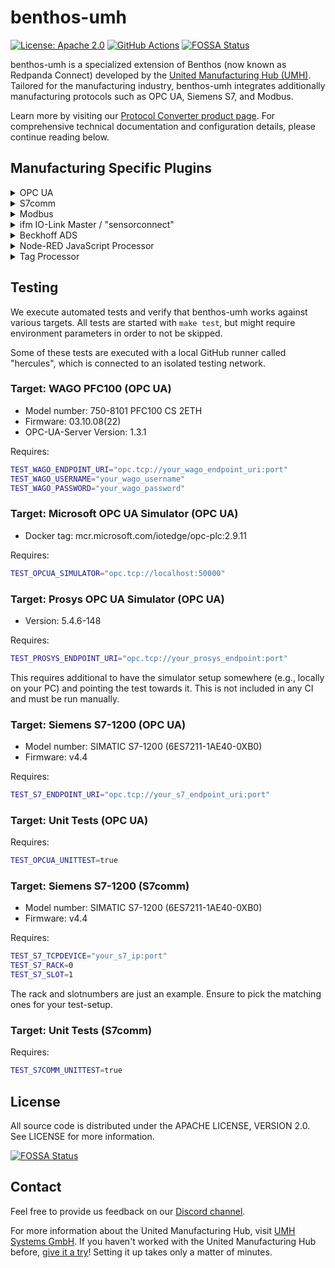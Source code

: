 # benthos-umh

[![License: Apache 2.0](https://img.shields.io/badge/License-Apache2.0-blue.svg)](https://www.apache.org/licenses/LICENSE-2.0)
[![GitHub Actions](https://github.com/united-manufacturing-hub/benthos-umh/workflows/main/badge.svg)](https://github.com/united-manufacturing-hub/benthos-umh/actions)
[![FOSSA Status](https://app.fossa.com/api/projects/git%2Bgithub.com%2Funited-manufacturing-hub%2Fbenthos-umh.svg?type=shield)](https://app.fossa.com/projects/git%2Bgithub.com%2Funited-manufacturing-hub%2Fbenthos-umh?ref=badge_shield)

benthos-umh is a specialized extension of Benthos (now known as Redpanda Connect) developed by the [United Manufacturing Hub (UMH)](https://www.umh.app). Tailored for the manufacturing industry, benthos-umh integrates additionally manufacturing protocols such as OPC UA, Siemens S7, and Modbus.

Learn more by visiting our [Protocol Converter product page](https://www.umh.app/product/protocol-converter). For comprehensive technical documentation and configuration details, please continue reading below.

## Manufacturing Specific Plugins
<details>
<summary>
OPC UA
</summary>

### OPC UA

The plugin is designed to browse and subscribe to all child nodes within a folder for each configured NodeID, provided that the NodeID represents a folder. It features a recursion depth of up to 10 levels, enabling thorough exploration of nested folder structures. The browsing specifically targets nodes organized under the OPC UA 'Organizes' relationship type, intentionally excluding nodes under 'HasProperty' and 'HasComponent' relationships. Additionally, the plugin does not browse Objects represented by red, blue, or green cube icons in UAExpert.

Subscriptions are selectively managed, with tags having a DataType of null being excluded from subscription. Also, by default, the plugin does not subscribe to the properties of a tag, such as minimum and maximum values.

#### Datatypes
The plugin has been rigorously tested with an array of datatypes, both as single values and as arrays. The following datatypes have been verified for compatibility:

- `Boolean`
- `Byte`
- `DateTime`
- `Double`
- `Enumeration`
- `ExpandedNodeId`
- `Float`
- `Guid`
- `Int16`
- `Int32`
- `Int64`
- `Integer`
- `LocalizedText`
- `NodeId`
- `Number`
- `QualifiedName`
- `SByte`
- `StatusCode`
- `String`
- `UInt16`
- `UInt32`
- `UInt64`
- `UInteger`
- `ByteArray`
- `ByteString`
- `Duration`
- `LocaleId`
- `UtcTime`
- `Variant`
- `XmlElement`

There are specific datatypes which are currently not supported by the plugin and attempting to use them will result in errors. These include:

- Two-dimensional arrays
- UA Extension Objects
- Variant arrays (Arrays with multiple different datatypes)


#### Authentication and Security

In benthos-umh, we design security and authentication to be as robust as possible while maintaining flexibility. The software automates the process of selecting the highest level of security offered by an OPC-UA server for the selected Authentication Method, but the user can specify their own Security Policy / Security Mode if they want (see below at Configuration options)

##### Supported Authentication Methods

- **Anonymous**: No extra information is needed. The connection uses the highest security level available for anonymous connections.
- **Username and Password**: Specify the username and password in the configuration. The client opts for the highest security level that supports these credentials.
- **Certificate (Future Release)**: Certificate-based authentication is planned for future releases.

#### Metadata outputs

The plugin provides metadata for each message, that can be used to create a topic for the output, as shown in the example above. The metadata can also be used to create a unique identifier for each message, which is useful for deduplication.

| Metadata                 | Description                                                                                                                                          |
|--------------------------|------------------------------------------------------------------------------------------------------------------------------------------------------|
| `opcua_tag_name`         | The sanitized ID of the Node that sent the message. This is always unique between nodes                                                              |
| `opcua_tag_path`        | A dot-separated path to the tag, created by joining the BrowseNames.                                                                                 |
| `opcua_tag_group`        | Other name for `opcua_tag_path`                                                                                  |
| `opcua_tag_type`         | The data type of the node optimized for benthos, which can be either a number, string or bool. For the original one, check out `opcua_attr_datatype` |
| `opcua_source_timestamp` | The SourceTimestamp of the OPC UA node                                                                                                               |
| `opcua_server_timestamp` | The ServerTimestamp of the OPC UA node                                                                                                               |
| `opcua_attr_nodeid`      | The NodeID attribute of the Node as a string                                                                                                         |
| `opcua_attr_nodeclass`   | The NodeClass attribute of the Node as a string                                                                                                      |
| `opcua_attr_browsename`  | The BrowseName attribute of the Node as a string                                                                                                     |
| `opcua_attr_description` | The Description attribute of the Node as a string                                                                                                    |
| `opcua_attr_accesslevel` | The AccessLevel attribute of the Node as a string                                                                                                    |
| `opcua_attr_datatype`    | The DataType attribute of the Node as a string                                                                                                       |

Taking as example the following OPC-UA structure:

```text
Root
└── ns=2;s=FolderNode
    ├── ns=2;s=Tag1
    ├── ns=2;s=Tag2
    └── ns=2;s=SubFolder
        ├── ns=2;s=Tag3
        └── ns=2;s=Tag4
```

Subscribing to `ns=2;s=FolderNode` would result in the following metadata:

| `opcua_tag_name` | `opcua_tag_group`      |
|------------------|------------------------|
| `Tag1`           | `FolderNode`           |
| `Tag2`           | `FolderNode`           |
| `Tag3`           | `FolderNode.SubFolder` |
| `Tag4`           | `FolderNode.SubFolder` |

#### Configuration Options

The following options can be specified in the `benthos.yaml` configuration file:

```yaml
input:
  opcua:
    endpoint: 'opc.tcp://localhost:46010'
    nodeIDs: ['ns=2;s=IoTSensors']
    username: 'your-username'  # optional (default: unset)
    password: 'your-password'  # optional (default: unset)
    insecure: false | true # DEPRECATED, see below
    securityMode: None | SignAndEncrypt # optional (default: unset)
    securityPolicy: None | Basic128Rsa15 | Basic256 | Basic256Sha256  # optional (default: unset)
    serverCertificateFingerprint: 'sha3-fingerprint-of-cert' # optional (default: unset)
    clientCertificate: 'your-fixed-base64-encoded-certificate' # optional (default: unset)
    subscribeEnabled: false | true # optional (default: false)
    useHeartbeat: false | true # optional (default: false)
    pollRate: 1000 # optional (default: 1000) The rate in milliseconds at which to poll the OPC UA server when not using subscriptions
    autoReconnect: false | true # optional (default: false)
    reconnectIntervalInSeconds: 5 # optional (default: 5) The rate in seconds at which to reconnect to the OPC UA server when the connection is lost
```

##### Endpoint

You can specify the endpoint in the configuration file. Node endpoints are automatically discovered and selected based on the authentication method.

```yaml
input:
  opcua:
    endpoint: 'opc.tcp://localhost:46010'
    nodeIDs: ['ns=2;s=IoTSensors']
```

##### Node IDs

You can specify the node IDs in the configuration file (currently only namespaced node IDs are supported):

```yaml
input:
  opcua:
    endpoint: 'opc.tcp://localhost:46010'
    nodeIDs: ['ns=2;s=IoTSensors']
```

##### Username and Password

If you want to use username and password authentication, you can specify them in the configuration file:

```yaml
input:
  opcua:
    endpoint: 'opc.tcp://localhost:46010'
    nodeIDs: ['ns=2;s=IoTSensors']
    username: 'your-username'
    password: 'your-password'
```

##### Security Options

> To ensure a fully secure connection, you must explicitly configure all of the following security options. However, if these settings seem overwhelming, you can leave them unspecified. In that case, **benthos-umh** will automatically scan for and connect to available endpoints until it succeeds—and then it will log the recommended security settings for your future configuration.

OPC UA supports various security modes and security policies. These options define how messages are signed or encrypted and which cryptographic algorithms are used. In the configuration, you can specify the following:

- **Security Mode**: Defines the level of security applied to messages.
  - **Key**: `securityMode`
  - **Values**:
    - **None**: No security is applied; messages are neither signed nor encrypted.
    - **Sign**: Messages are signed for integrity and authenticity but not encrypted.
    - **SignAndEncrypt**: The highest level of security where messages are both signed and encrypted.

- **Security Policy**: Specifies the cryptographic algorithms used for signing/encrypting messages.
  - **Key**: `securityPolicy`
  - **Values**:
    - **None**: No security applied.
    - **Basic128Rsa15** (**deprecated**): Insecure due to SHA-1. Often disabled on servers by default.
    - **Basic256** (**deprecated**): Insecure due to SHA-1. Often disabled on servers by default.
    - **Basic256Sha256**: Recommended. Uses SHA-256 and provides stronger security.

- **Server Certificate Fingerprint**:
  - **Key**: `serverCertificateFingerprint`
  - **Description**: A SHA3-512 hash of the server’s certificate, used to verify you are connecting to the correct server.
  - If you specify this field, the client will verify that the server’s certificate matches the given fingerprint. If there’s a mismatch, the connection is rejected.
  - If omitted while **still using encryption** (`Sign` or `SignAndEncrypt`), the client will attempt to connect and then **log** the server’s actual fingerprint. You can copy that fingerprint into your config to be certain you’re connecting to the intended server.
  - In future releases, omitting the fingerprint may become a warning or block deployment in certain environments.

- **Client Certificate**:
  - **Key**: `clientCertificate`
  - **Description**: A Base64‐encoded PEM bundle (certificate + private key).
  - When using encryption (`Sign` or `SignAndEncrypt`), the client must present a certificate to the server. If you **do not** provide one, the system **auto‐generates** a random certificate at startup.
  - The auto‐generated certificate is logged in Base64 so you can copy/paste it into your configuration. This allows the server to trust the same client certificate across restarts instead of generating a new one each time.
  - Whenever a certificate is created, and the OPC UA server's settings do not allow automatic acceptance of client certificates, you will need to manually trust the client certificate in the server's settings. The client's name will be displayed, enabling you to uniquely identify it in the certificate list.


If you want to connect with security options, you will at least have to provide the following sample:

```yaml
input:
  opcua:
    endpoint: 'opc.tcp://localhost:46010'
    nodeIDs: ['ns=2;s=IoTSensors']
    securityMode: SignAndEncrypt
    securityPolicy: Basic256Sha256
    serverCertificateFingerprint: 'sha3-fingerprint-of-cert'
    clientCertificate: 'your-fixed-base64-encoded-certificate' # optional but recommended
```

##### Insecure Mode

This is now deprecated. By default, benthos-umh will now connect via SignAndEncrypt and Basic256Sha256 and if this fails it will fall back to insecure mode.

##### Pull and Subscribe Methods

Benthos-umh supports two modes of operation: pull and subscribe. In pull mode, it pulls all nodes every second, regardless of changes. In subscribe mode, it only sends data when there's a change in value, reducing unnecessary data transfer.

| Method    | Advantages                                                                                                                                                                                                                                    | Disadvantages                                                                                                        |
|-----------|-----------------------------------------------------------------------------------------------------------------------------------------------------------------------------------------------------------------------------------------------|----------------------------------------------------------------------------------------------------------------------|
| Pull      | - Provides real-time data visibility, e.g., in MQTT Explorer. <br> - Clearly differentiates between 'no data received' and 'value did not change' scenarios, which can be crucial for documentation and proving the OPC-UA client's activity. | - Results in higher data throughput as it pulls all nodes at the configured poll rate (default: every second), regardless of changes. |
| Subscribe | - Data is sent only when there's a change in value, reducing unnecessary data transfer.                                                                                                                                                       | - Less visibility into real-time data status, and it's harder to differentiate between no data and unchanged values. |

```yaml
input:
  opcua:
    endpoint: 'opc.tcp://localhost:46010'
    nodeIDs: ['ns=2;s=IoTSensors']
    subscribeEnabled: true
```

##### UseHeartbeat

If you are unsure if the OPC UA server is actually sending new data, you can enable `useHeartbeat` by setting it to true. It will automatically subscribe to the OPC UA server time, and will re-connect automatically if it does not receive an update within 10 seconds.

```yaml
input:
  opcua:
    useHeartbeat: true
```

##### Browse Hierarchical References (Option until version 0.5.2)

**NOTE**: This property is removed in version 0.6.0 and made as a standard way to browse OPCUA nodes. From version 0.6.0 onwards, opcua_plugin will browse all nodes with Hierarchical References.

The plugin offers an option to browse OPCUA nodes by following Hierarchical References. By default, this feature is disabled (`false`), which means the plugin will only browse a limited subset of reference types, including:
- `HasComponent`
- `Organizes`
- `FolderType`
- `HasNotifier`

When set to `true`, the plugin will explore a broader range of node references. For a deeper understanding of the different reference types, refer to the [Standard References Type documentation](https://qiyuqi.gitbooks.io/opc-ua/content/Part3/Chapter7.html).

**Recommendation**: Enable this option (`browseHierarchicalReferences: true`) for more comprehensive node discovery.

```yaml
input:
  opcua:
    browseHierarchicalReferences: true
```

##### Auto Reconnect

If the connection is lost, the plugin will automatically reconnect to the OPC UA server. This is useful if the OPC UA server is unstable or if the network is unstable.

```yaml
input:
  opcua:
    autoReconnect: true
```

##### Reconnect Interval

The interval in seconds at which to reconnect to the OPC UA server when the connection is lost. This is only used if `autoReconnect` is set to true.

```yaml
input:
  opcua:
    reconnectIntervalInSeconds: 5
```
</details>

<details>
<summary>
S7comm
</summary>

### S7comm

This input is tailored for the S7 communication protocol, facilitating a direct connection with S7-300, S7-400, S7-1200, and S7-1500 series PLCs.

For more modern PLCs like the S7-1200 and S7-1500 the following two changes need to be done to use them:
1. "Optimized block access" must be disabled for the DBs we want to access
2. In the "Protection" section of the CPU Properties, enable the "Permit access with PUT/GET" checkbox

#### Configuration
```yaml
input:
  s7comm:
    tcpDevice: '192.168.0.1' # IP address of the S7 PLC
    rack: 0                  # Rack number of the PLC. Defaults to 0
    slot: 1                  # Slot number of the PLC. Defaults to 1
    batchMaxSize: 480         # Maximum number of addresses per batch request. Defaults to 480
    timeout: 10             # Timeout in seconds for connections and requests. Default to 10
    disableCPUInfo: false # Set this to true to not fetch CPU information from the PLC. Should be used when you get the error 'Failed to get CPU information'
    addresses:               # List of addresses to read from
      - "DB1.DW20"     # Accesses a double word at location 20 in data block 1
      - "DB1.S30.10"   # Accesses a 10-byte string at location 30 in data block 1
```

#### Configuration Parameters

- **tcpDevice**: IP address of the Siemens S7 PLC.
- **rack**: Identifies the physical location of the CPU within the PLC rack.
- **slot**: Identifies the specific CPU slot within the rack.
- **batchMaxSize**: Maximum count of addresses bundled in a single batch request. This affects the PDU size.
- **timeout**: Timeout duration in milliseconds for connection attempts and read requests.
- **disableCPUInfo**: Set this to true to not fetch CPU information from the PLC. Should be used when you get the error 'Failed to get CPU information'
- **addresses**: Specifies the list of addresses to read. The format for addresses is `<area>.<type><address>[.extra]`, where:
  - `area`: Specifies the direct area access, e.g., "DB1" for data block one. Supported areas include inputs (`PE`), outputs (`PA`), Merkers (`MK`), DB (`DB`), counters (`C`), and timers (`T`).
  - `type`: Indicates the data type, such as bit (`X`), byte (`B`), word (`W`), double word (`DW`), integer (`I`), double integer (`DI`), real (`R`), date-time (`DT`), and string (`S`). Some types require an 'extra' parameter, e.g., the bit number for `X` or the maximum length for `S`.

#### Output

Similar to the OPC UA input, this outputs for each address a single message with the payload being the value that was read. To distinguish messages, you can use meta("s7_address") in a following benthos bloblang processor.

</details>
<details>
<summary>
Modbus
</summary>

### Modbus

The Modbus plugin facilitates communication with various types of Modbus devices. It supports reading from four types of registers: coils, discrete inputs, holding registers, and input registers. Each data item configuration requires specifying the register type, address, and the data type to be read. The plugin supports multiple data types including integers, unsigned integers, floats, and strings across different sizes and formats.

Data reads can be configured to occur at a set interval, allowing for consistent data polling. Advanced features like register optimization and workarounds for device-specific quirks are also supported to enhance communication efficiency and compatibility.

#### Metadata Outputs

For each read operation, the plugin outputs detailed metadata that includes various aspects of the read operation, which can be utilized to effectively tag, organize, and utilize the data within a system. This metadata encompasses identifiers, data types, and register specifics to ensure precise tracking and utilization of the Modbus data.

Below is the extended metadata output schema provided by the plugin:

| Metadata                   | Description                                                                     |
|----------------------------|---------------------------------------------------------------------------------|
| `modbus_tag_name`          | Sanitized tag name, with special characters removed for compatibility.          |
| `modbus_tag_name_original` | Original tag name, as defined in the device configuration.                      |
| `modbus_tag_datatype`      | Original Modbus data type of the tag.                                           |
| `modbus_tag_datatype_json` | Data type of the tag suitable for JSON representation: number, bool, or string. |
| `modbus_tag_address`       | String representation of the tag's Modbus address.                              |
| `modbus_tag_length`        | The length of the tag in registers, relevant for string or array data types.    |
| `modbus_tag_register`      | The specific Modbus register type where the tag is located.                     |
| `modbus_tag_slaveid`       | The slave ID where the tag is coming from                                       |

This enhanced metadata schema provides comprehensive data for each read operation, ensuring that users have all necessary details for effective data management and application integration.

#### Configuration Options

Below are the comprehensive configuration options available in the configuration file for the Modbus plugin. This includes settings for device connectivity, data reading intervals, optimization strategies, and detailed data item configurations.

```yaml
input:
  modbus:
    controller: 'tcp://localhost:502'
    transmissionMode: 'TCP'
    slaveIDs:
      - 1
    timeout: '1s'
    busyRetries: 3
    busyRetriesWait: '200ms'
    timeBetweenReads: '1s'
    optimization: 'none'
    byteOrder: 'ABCD'
    addresses:
      - name: "firstFlagOfDiscreteInput"
        register: "discrete"
        address: 1
        type: "BIT"
        output: "BOOL"
      - name: "zeroElementOfInputRegister"
        register: "input"
        address: 0
        type: "UINT16"
```

##### Controller

Specifies the network address of the Modbus controller:

```yaml
input:
  modbus:
    controller: 'tcp://localhost:502'
```

##### Transmission Mode

Defines the Modbus transmission mode. Can be "TCP" (default), "RTUOverTCP", "ASCIIOverTCP":

```yaml
input:
  modbus:
    transmissionMode: 'TCP'
```

##### Slave IDs

Configure the modbus slave IDs :

```yaml
input:
  modbus:
    slaveIDs:
      - 1
      - 2
```

For backwars compatbility there is also `slaveID: 1`, which allows setting only a single Modbus slave.

##### Retry Settings & Timeout

Configurations to handle retries in case of communication failures:

```yaml
input:
  modbus:
    busyRetries: 3
    busyRetriesWait: '200ms'
    timeout: '1s'
```

##### Time Between Reads

Defines how frequently the Modbus device should be polled:

```yaml
input:
  modbus:
    timeBetweenReads: '1s'
```

##### Optimization

The Modbus plugin offers several strategies to optimize data read requests, enhancing efficiency and reducing network load when interacting with Modbus devices. These strategies are designed to adjust the organization and batching of requests based on device capabilities and network conditions.

The available optimization strategies are:
- **none**: This is the default setting where no optimization is applied. The plugin groups read requests according to the defined metrics without further optimization. Suitable for systems with simple setups or minimal performance requirements.

- **max_insert**: Enhances efficiency by collating read requests across all defined metrics and filling in gaps (non-consecutive registers) to minimize the total number of requests. This strategy is ideal for complex systems with numerous data points, as it significantly reduces network traffic and processing time.

- **shrink**: Reduces the size of each request by stripping leading and trailing fields marked with an omit flag. This can decrease the overall data payload and improve processing times, especially when many fields are optional or conditional.

- **rearrange**: Allows rearranging fields between requests to reduce the number of registers accessed while maintaining the minimal number of requests. This strategy optimizes the order of fields to minimize the spread across registers.

- **aggressive**: Similar to "rearrange" but allows mixing of groups. This approach may reduce the number of requests at the cost of accessing more registers, potentially touching more data than necessary to consolidate requests.

Each strategy can be tailored with parameters such as `OptimizationMaxRegisterFill` to control how aggressively the system attempts to optimize data reads. For example, the `max_insert` option can be configured to limit the number of additional registers filled to reduce gaps:

```yaml
input:
  modbus:
    optimization: 'max_insert'
    optimizationMaxRegisterFill: 10
```

Additional Configuration for Optimization Strategies:

- **OptimizationMaxRegisterFill**: Specifies the maximum number of registers the optimizer is allowed to insert between non-consecutive registers in the `max_insert` strategy.

##### Byte Order

The `byteOrder` configuration specifies how bytes within the registers are ordered, which is essential for correctly interpreting the data read from a Modbus device. Different devices or systems may represent multi-byte data types (like integers and floating points) in various byte orders. The options are:

- **ABCD**: Big Endian (Motorola format) where the most significant byte is stored first.
- **DCBA**: Little Endian (Intel format) where the least significant byte is stored first.
- **BADC**: Big Endian with byte swap where bytes are stored in a big-endian order but each pair of bytes is swapped.
- **CDAB**: Little Endian with byte swap where bytes are stored in little-endian order with each pair of bytes swapped.

```yaml
input:
  modbus:
    byteOrder: 'ABCD'
```

##### Modbus Workaround

The Modbus plugin incorporates specific workarounds to address compatibility and performance issues that may arise with various Modbus devices. These workarounds ensure the plugin can operate efficiently even with devices that have unique quirks or non-standard Modbus implementations.

```yaml

input:
  modbus:
    workarounds:
      pauseAfterConnect: '500ms'
      oneRequestPerField: true
      readCoilsStartingAtZero: true
      timeBetweenRequests: '100ms'
      stringRegisterLocation: 'upper'
```

1. **Pause After Connect**
  - **Description**: Introduces a delay before sending the first request after establishing a connection.
  - **Purpose**: This is particularly useful for slow devices that need time to stabilize a connection before they can process requests.
  - **Default**: `0s`
  - **Configuration Example**:
    ```yaml
    pauseAfterConnect: '500ms'
    ```

2. **One Request Per Field**
  - **Description**: Configures the system to send each field request separately.
  - **Purpose**: Some devices may have limitations that prevent them from handling multiple field requests in a single Modbus transaction. Isolating requests ensures compatibility.
  - **Default**: `false`
  - **Configuration Example**:
    ```yaml
    oneRequestPerField: true
    ```

3. **Read Coils Starting at Zero**
  - **Description**: Adjusts the starting address for reading coils to begin at address 0 instead of 1.
  - **Purpose**: Certain devices may map their coil addresses starting from 0, which is non-standard but not uncommon.
  - **Default**: `false`
  - **Configuration Example**:
    ```yaml
    readCoilsStartingAtZero: true
    ```

4. **Time Between Requests**
  - **Description**: Sets the minimum interval between consecutive requests to the same device.
  - **Purpose**: Prevents the overloading of Modbus devices by spacing out the requests, which is critical in systems where devices are sensitive to high traffic.
  - **Default**: `0s`
  - **Configuration Example**:
    ```yaml
    timeBetweenRequests: '100ms'
    ```

5. **String Register Location**
  - **Description**: Specifies which part of the register to use for string data after byte-order conversion.
  - **Options**:
    - `lower`: Uses only the lower byte of each register.
    - `upper`: Uses only the upper byte of each register.
    - If left empty, both bytes of the register are used.
  - **Purpose**: Some devices may place string data only in specific byte locations within a register, necessitating this adjustment for correct string interpretation.
  - **Default**: Both bytes used.
  - **Configuration Example**:
    ```yaml
    stringRegisterLocation: 'upper'
    ```

##### Addresses

The Modbus plugin provides a highly configurable way to specify which data points (addresses) to read from Modbus devices. Each address configuration allows precise definition of what data to read, how it's interpreted, and how it should be scaled or formatted before use.
```yaml
input:
  modbus:
    addresses:
      - name: "firstFlagOfDiscreteInput"
        register: "discrete"
        address: 1
        type: "BIT"
        output: "BOOL"
      - name: "zeroElementOfInputRegister"
        register: "input"
        address: 0
        type: "UINT16"
```

1. **Name**
  - **Description**: Identifier for the data point being configured.
  - **Configuration Example**:
    ```yaml
    name: "TemperatureSensor"
    ```

2. **Register**
  - **Description**: Specifies the type of Modbus register to query. Options include "coil", "discrete", "holding", or "input".
  - **Default**: "holding"
  - **Configuration Example**:
    ```yaml
    register: "holding"
    ```

3. **Address**
  - **Description**: The Modbus register address from which data should be read.
  - **Configuration Example**:
    ```yaml
    address: 3
    ```

4. **Type**
  - **Description**: Specifies the data type of the field, which determines how the data read from the register is interpreted. This setting is crucial as it affects how the raw data from Modbus registers is processed and used. The available data types cater to various data resolutions and formats, ranging from single-bit signals to full 64-bit precision, including special formats for strings and floating-point numbers.
  - **Options**:
    - `BIT`: Single bit of a register.
    - `INT8L`: 8-bit integer (low byte).
    - `INT8H`: 8-bit integer (high byte).
    - `UINT8L`: 8-bit unsigned integer (low byte).
    - `UINT8H`: 8-bit unsigned integer (high byte).
    - `INT16`: 16-bit integer.
    - `UINT16`: 16-bit unsigned integer.
    - `INT32`: 32-bit integer.
    - `UINT32`: 32-bit unsigned integer.
    - `INT64`: 64-bit integer.
    - `UINT64`: 64-bit unsigned integer.
    - `FLOAT16`: 16-bit floating point (IEEE 754).
    - `FLOAT32`: 32-bit floating point (IEEE 754).
    - `FLOAT64`: 64-bit floating point (IEEE 754).
    - `STRING`: A sequence of bytes converted to a string.

5. **Length**
  - **Description**: Number of registers to read, primarily used when the data type is "STRING".
  - **Default**: 0
  - **Configuration Example**:
    ```yaml
    length: 2
    ```

6. **Bit**
  - **Description**: Relevant only for BIT data type, specifying which bit of the register to read.
  - **Default**: 0
  - **Configuration Example**:
    ```yaml
    bit: 7
    ```

7. **Scale**
  - **Description**: A multiplier applied to the numeric data read from the register, used to scale values to the desired range or unit.
  - **Default**: 0.0
  - **Configuration Example**:
    ```yaml
    scale: 0.1
    ```

8. **Output**
  - **Description**: Specifies the data type of the output field. Options include "INT64", "UINT64", "FLOAT64", or "native" (which retains the original data type without conversion).
  - **Default**: Defaults to FLOAT64 if "scale" is provided and to the input "type" class otherwise (i.e. INT* -> INT64, etc).
  - **Configuration Example**:
    ```yaml
    output: "FLOAT64"
    ```

</details>
<details>
<summary>
ifm IO-Link Master / "sensorconnect"
</summary>

### ifm IO-Link Master / "sensorconnect"

The SensorConnect plugin facilitates communication with ifm electronic’s IO-Link Masters devices, such as the AL1350 or AL1352 IO-Link Masters.
It also supports EIO404 Bluetooth mesh base stations with EIO344 Bluetooth mesh IO-Link adapters.
It enables the integration of sensor data into Benthos pipelines by connecting to the device over HTTP and processing data from connected sensors, including digital inputs and IO-Link devices.
The plugin handles parsing and interpreting IO-Link data using IODD files, converting raw sensor outputs into human-readable data.

It was previously known as [sensorconnect](https://github.com/united-manufacturing-hub/united-manufacturing-hub/tree/staging/golang/cmd/sensorconnect).

#### Configuration
Below is an example configuration demonstrating all available options for the sensorconnect plugin. This includes settings for device connectivity, IODD API URLs, and detailed device-specific configurations.
```yaml
input:
  sensorconnect:
    device_address: '192.168.0.1' # IP address of the IO-Link Master
    iodd_api: 'https://management.umh.app/iodd' # URL of the IODD API
    devices:
      - device_id: 1234
        vendor_id: 5678
        iodd_url: "https://example.com/iodd/device1234.xml"
      - device_id: 2345
        vendor_id: 6789
        iodd_url: "https://example.com/iodd/device2345.xml"
```

#### Configuration Options

##### Device Address

Specifies the IP address of the ifm IO-Link Master device

```yaml
input:
  sensorconnect:
    device_address: '192.168.0.1'
```

##### IODD API

Defines the URL of the IODD API, which is used to fetch IODD files for connected devices. Defaults to `https://management.umh.app/iodd` and should not be changed except for development purposes.

```yaml
input:
  sensorconnect:
    iodd_api: 'https://management.umh.app/iodd'
```

##### Devices

Provides a list of devices to provide for a given device_id and vendor_id,  a fallback iodd_url (in case the IODD file is not available via the IODD API).

```yaml
input:
  sensorconnect:
    devices:
      - device_id: 509 # Device ID of the IO-Link device
        vendor_id: 2035 # Vendor ID of the IO-Link device
        iodd_url: "https://yourserver.com/iodd/KEYENCE-FD-EPA1-20230410-IODD1.1.xml" # URL of the IODD file for the device. You might need to download this from the vendors website and self-host it.
```

#### Output
The payload of each message is a JSON object containing the sensor data, structured according to the data provided by the connected device. The exact structure of the payload depends on the specific sensors connected to the SensorConnect device and the data they provide.

Example for a VVB001 vibration sensor:
```json
{
  "Crest": 41,
  "Device status": 0,
  "OUT1": true,
  "OUT2": true,
  "Temperature": 394,
  "a-Peak": 2,
  "a-Rms": 0,
  "v-Rms": 0
}

```
#### Metadata Outputs

For each read operation, the plugin outputs detailed metadata that includes various aspects of the read operation, which can be utilized to effectively tag, organize, and utilize the data within a system.

Below is the extended metadata output schema provided by the plugin:

| Metadata                                 | Description                                                       |
|------------------------------------------|-------------------------------------------------------------------|
| `sensorconnect_port_mode`                | The mode of the port, e.g., digital-input or io-link.             |
| `sensorconnect_port_number`              | The number of the port on the ifm IO-Link Master device.          |
| `sensorconnect_port_iolink_vendor_id`    | The IO-Link vendor ID of the connected device (if applicable).    |
| `sensorconnect_port_iolink_device_id`    | The IO-Link device ID of the connected device (if applicable).    |
| `sensorconnect_port_iolink_product_name` | The product name of the connected IO-Link device (if applicable). |
| `sensorconnect_port_iolink_serial`       | The serial number of the connected IO-Link device.                |
| `sensorconnect_device_product_code`      | The product code of the connected IO-Link device.                 |
| `sensorconnect_device_serial_number`     | The serial number of the connected IO-Link device                 |

</details>
<details>
<summary>
Beckhoff ADS
</summary>

### Beckhoff ADS

Input for Beckhoff's ADS protocol. Supports batch reading and notifications. Beckhoff recommends limiting notifications to approximately 500 to avoid overloading the controller.
This input only supports symbols and not direct addresses.

**This plugin is community supported only. If you encounter any issues, check out the [original repository](https://github.com/RuneRoven/benthosADS) for more information, or ask around in our Discord.**

```yaml
---
input:
  ads:
    targetIP: '192.168.3.70'        # IP address of the PLC
    targetAMS: '5.3.69.134.1.1'     # AMS net ID of the target
    targetPort: 48898               # Port of the target internal gateway
    runtimePort: 801                # Runtime port of PLC system
    hostAMS: '192.168.56.1.1.1'     # Host AMS net ID. Usually the IP address + .1.1
    hostPort: 10500                 # Host port
    readType: 'interval'            # Read type, interval or notification
    maxDelay: 100                   # Max delay for sending notifications in ms
    cycleTime: 100                  # Cycle time for notification handler in ms
    intervalTime: 1000              # Interval time for reading in ms
    upperCase: true                 # Convert symbol names to all uppercase for older PLCs
    logLevel: "disabled"            # Log level for ADS connection
    symbols:                        # List of symbols to read from
      - "MAIN.MYBOOL"               # variable in the main program
      - "MAIN.MYTRIGGER:0:10"       # variable in the main program with 0ms max delay and 10ms cycleTime
      - "MAIN.SPEEDOS"
      - ".superDuperInt"            # Global variable
      - ".someStrangeVar"

pipeline:
  processors:
    - bloblang: |
        root = {
          meta("symbol_name"): this,
          "timestamp_ms": (timestamp_unix_nano() / 1000000).floor()
        }
output:
  stdout: {}

logger:
  level: ERROR
  format: logfmt
  add_timestamp: true
  ```

#### Connection to ADS
Connecting to an ADS device involves routing traffic through a router using the AMS net ID.
There are basically 2 ways for setting up the connection. One approach involves using the Twincat connection manager to locally scan for the device on the host and add a connection using the correct PLC credentials. The other way is to log in to the PLC using the Twincat system manager and add a static route from the PLC to the client. This is the preferred way when using benthos on a Kubernetes cluster since you have no good way of installing the connection manager.

#### Configuration Parameters
- **targetIP**: IP address of the PLC
- **targetAMS**: AMS net ID of the target
- **targetPort**: Port of the target internal gateway
- **runtimePort**: Runtime port of PLC system,  800 to 899. Twincat 2 uses ports 800 to 850, while Twincat 3 is recommended to use ports 851 to 899. Twincat 2 usually have 801 as default and Twincat 3 uses 851
- **hostAMS**: Host AMS net ID. Usually the IP address + .1.1
- **hostPort**: Host port
- **readType**: Read type for the symbols. Interval means benthos reads all symbols at a specified interval and notification is a function in the PLC where benthos sends a notification request to the PLC and the PLC adds the symbol to its internal notification system and sends data whenever there is a change.
- **maxDelay**: Default max delay for sending notifications in ms. Sets a maximum time for how long after the change the PLC must send the notification
- **cycleTime**: Default cycle time for notification handler in ms. Tells the notification handler how often to scan for changes. For symbols like triggers that is only true or false for 1 PLC cycle it can be necessary to use a low value.
- **intervalTime**: Interval time for reading in ms. For reading batches of symbols this sets the time between readings
- **upperCase**: Converts symbol names to all uppercase for older PLCs. For Twincat 2 this is often necessary.
- **logLevel**: Log level for ADS connection sets the log level of the internal log function for the underlying ADS library
- **symbols**: List of symbols to read from in the format <function.variable:maxDelay:cycleTime>, e.g., "MAIN.MYTRIGGER:0:10" is a variable in the main program with 0ms max delay and 10ms cycle time,  "MAIN.MYBOOL" is a variable in the main program with no extra arguments, so it will use the default max delay and cycle time. ".superDuperInt" is a global variable with no extra arguments. All global variables must start with a <.> e.g., ".someStrangeVar"

#### Output

Similar to the OPC UA input, this outputs for each address a single message with the payload being the value that was read. To distinguish messages, you can use meta("symbol_name") in a following benthos bloblang processor.

</details>

<details>
<summary>
Node-RED JavaScript Processor
</summary>

### Node-RED JavaScript Processor

The Node-RED JavaScript processor allows you to write JavaScript code to process messages in a style similar to Node-RED function nodes. This makes it easy to port existing Node-RED functions to Benthos or write new processing logic using familiar JavaScript syntax.

Use the `nodered_js` processor instead of the `tag_processor` when you need full control over the payload and require custom processing logic that goes beyond standard tag or time series data handling. This processor allows you to write custom JavaScript code to manipulate both the payload and metadata, providing the flexibility to implement complex transformations, conditional logic, or integrate with other systems.

#### Configuration

```yaml
pipeline:
  processors:
    - nodered_js:
        code: |
          // Your JavaScript code here
          return msg;
```

#### Message Format

Messages in Benthos and in the JavaScript processor are handled differently:

**In Benthos/Bloblang:**
```yaml
# Message content is the message itself
root = this   # accesses the message content

# Metadata is accessed via meta() function
meta("some_key")   # gets metadata value
meta some_key = "value"   # sets metadata
```

**In JavaScript (Node-RED style):**
```javascript
// Message content is in msg.payload
msg.payload   // accesses the message content

// Metadata is in msg.meta
msg.meta.some_key   // accesses metadata
```

The processor automatically converts between these formats.

#### Examples

1. **Pass Through Message**
Input message:
```json
{
  "temperature": 25.5,
  "humidity": 60
}
```

Metadata:
```yaml
sensor_id: "temp_1"
location: "room_a"
```

JavaScript code:
```yaml
pipeline:
  processors:
    - nodered_js:
        code: |
          // Message arrives as:
          // msg.payload = {"temperature": 25.5, "humidity": 60}
          // msg.meta = {"sensor_id": "temp_1", "location": "room_a"}

          // Simply pass through
          return msg;
```

Output: Identical to input

2. **Modify Message Payload**
Input message:
```json
["apple", "banana", "orange"]
```

JavaScript code:
```yaml
pipeline:
  processors:
    - nodered_js:
        code: |
          // msg.payload = ["apple", "banana", "orange"]
          msg.payload = msg.payload.length;
          return msg;
```

Output message:
```json
3
```

3. **Create New Message**
Input message:
```json
{
  "raw_value": 1234
}
```

JavaScript code:
```yaml
pipeline:
  processors:
    - nodered_js:
        code: |
          // Create new message with transformed data
          var newMsg = {
            payload: {
              processed_value: msg.payload.raw_value * 2,
              timestamp: Date.now()
            }
          };
          return newMsg;
```

Output message:
```json
{
  "processed_value": 2468,
  "timestamp": 1710254879123
}
```

4. **Drop Messages (Filter)**
Input messages:
```json
{"status": "ok"}
{"status": "error"}
{"status": "ok"}
```

JavaScript code:
```yaml
pipeline:
  processors:
    - nodered_js:
        code: |
          // Only pass through messages with status "ok"
          if (msg.payload.status === "error") {
            return null;  // Message will be dropped
          }
          return msg;
```

Output: Only messages with status "ok" pass through

5. **Working with Metadata**
Input message:
```json
{"value": 42}
```

Metadata:
```yaml
source: "sensor_1"
```

JavaScript code:
```yaml
pipeline:
  processors:
    - nodered_js:
        code: |
          // Add processing information to metadata
          msg.meta.processed = "true";
          msg.meta.count = "1";

          // Modify existing metadata
          if (msg.meta.source) {
            msg.meta.source = "modified-" + msg.meta.source;
          }

          return msg;
```

Output message: Same as input

Output metadata:
```yaml
source: "modified-sensor_1"
processed: "true"
count: "1"
```

Equivalent Bloblang:
```coffee
meta processed = "true"
meta count = "1"
meta source = "modified-" + meta("source")
```

6. **String Manipulation**
Input message:
```json
"hello world"
```

JavaScript code:
```yaml
pipeline:
  processors:
    - nodered_js:
        code: |
          // Convert to uppercase
          msg.payload = msg.payload.toUpperCase();
          return msg;
```

Output message:
```json
"HELLO WORLD"
```

7. **Numeric Operations**
Input message:
```json
42
```

JavaScript code:
```yaml
pipeline:
  processors:
    - nodered_js:
        code: |
          // Double a number
          msg.payload = msg.payload * 2;
          return msg;
```

Output message:
```json
84
```

8. **Logging**
Input message:
```json
{
  "sensor": "temp_1",
  "value": 25.5
}
```

Metadata:
```yaml
timestamp: "2024-03-12T12:00:00Z"
```

JavaScript code:
```yaml
pipeline:
  processors:
    - nodered_js:
        code: |
          // Log various aspects of the message
          console.log("Processing temperature reading:" + msg.payload.value);
          console.log("From sensor:" + msg.payload.sensor);
          console.log("At time:" + msg.meta.timestamp);

          if (msg.payload.value > 30) {
            console.warn("High temperature detected!");
          }

          return msg;
```

Output: Same as input, with log messages in Benthos logs

#### Performance Comparison

When choosing between Node-RED JavaScript and Bloblang for message processing, consider the performance implications. Here's a benchmark comparison of both processors performing a simple operation (doubling a number) on 1000 messages:

**JavaScript Processing:**
- Median: 15.4ms
- Mean: 20.9ms
- Standard Deviation: 9.4ms
- Range: 13.8ms - 39ms

**Bloblang Processing:**
- Median: 3.7ms
- Mean: 4ms
- Standard Deviation: 800µs
- Range: 3.3ms - 5.6ms

**Key Observations:**
1. Bloblang is approximately 4-5x faster for simple operations
2. Bloblang shows more consistent performance (smaller standard deviation)
3. However, considering typical protocol converter workloads (around 1000 messages/second), the performance difference is negligible for most use cases. The JavaScript processor's ease of use and familiarity often outweigh the performance benefits of Bloblang, especially for smaller user-generated flows.

Note that these benchmarks represent a simple operation. The performance difference may vary with more complex transformations or when using advanced JavaScript features.

</details>
<details>
<summary>
Tag Processor
</summary>

### Tag Processor

The Tag Processor is designed to prepare incoming data for the UMH data model. It processes messages through three configurable stages: defaults, conditional transformations, and advanced processing, all using a Node-RED style JavaScript environment.

Use the `tag_processor` compared to the `nodered_js` when you are processing tags or time series data and converting them to the UMH data model within the `_historian` data contract. This processor is optimized for handling structured time series data, automatically formats messages, and generates appropriate metadata.


#### Message Formatting Behavior

The processor automatically formats different input types into a consistent structure with a "value" field:

1. **Simple Values (numbers, strings, booleans)**
Input:
```json
42
```
Output:
```json
{
  "value": 42
}
```

Input:
```json
"test string"
```
Output:
```json
{
  "value": "test string"
}
```

Input:
```json
true
```
Output:
```json
{
  "value": true
}
```

2. **Arrays** (converted to string representation)
Input:
```json
["a", "b", "c"]
```
Output:
```json
{
  "value": "[a b c]"
}
```

3. **Objects** (preserved as JSON objects)
Input:
```json
{
  "key1": "value1",
  "key2": 42
}
```
Output:
```json
{
  "value": {
    "key1": "value1",
    "key2": 42
  }
}
```

4. **Numbers** (preserved as numbers)
Input:
```json
23.5
```
Output:
```json
{
  "value": 23.5
}
```

Input:
```json
42
```
Output:
```json
{
  "value": 42
}
```

This consistent formatting ensures that:
- All messages have a "value" field
- Simple types (numbers, strings, booleans) are preserved as-is
- Complex types (arrays, objects) are converted to their string representations
- Numbers are always preserved as numeric types (integers or floats)

#### Configuration

```yaml
pipeline:
  processors:
    - tag_processor:
        defaults: |

          // Set default location hierarchy and datacontract
          msg.meta.location_path = "enterprise.plant1.machiningArea.cnc-line.cnc5.plc123";
          msg.meta.data_contract = "_historian";
          msg.meta.tag_name = "value";
          msg.payload = msg.payload; //does not modify the payload
          return msg;
        conditions:
          - if: msg.meta.opcua_node_id === "ns=1;i=2245"
            then: |
              // Set path hierarchy and tag name for specific OPC UA node
              msg.meta.virtual_path = "axis.x.position";
              msg.meta.tag_name = "actual";
              return msg;
        advancedProcessing: |
          // Optional advanced message processing
          // Example: double numeric values
          msg.payload = parseFloat(msg.payload) * 2;
          return msg;
```

#### Processing Stages

1. **Defaults**
   - Sets initial metadata values
   - Runs first on every message
   - Must return a message object

2. **Conditions**
   - List of conditional transformations
   - Each condition has an `if` expression and a `then` code block
   - Runs after defaults
   - Must return a message object

3. **Advanced Processing**
   - Optional final processing stage
   - Can modify both metadata and payload
   - Must return a message object

#### Metadata Fields

The processor uses the following metadata fields:

**Required Fields:**
- `location_path`: Hierarchical location path in dot notation (e.g., "enterprise.site.area.line.workcell.plc123")
- `data_contract`: Data schema identifier (e.g., "_historian", "_analytics")
- `tag_name`: Name of the tag/variable (e.g., "temperature", "pressure")

**Optional Fields:**
- `virtual_path`: Logical, non-physical grouping path in dot notation (e.g., "axis.x.position")

**Generated Fields:**
- `topic`: Automatically generated from the above fields in the format:
  ```
  umh.v1.<location_path>.<data_contract>.<virtual_path>.<tag_name>
  ```
  Empty or undefined fields are skipped, and dots are normalized.

#### Message Structure

Messages in the Tag Processor follow the Node-RED style format:

```javascript
{
  payload: {
    // The message content - can be a simple value or complex object
    "temperature": 23.5,
    "timestamp_ms": 1733903611000
  },
  meta: {
    // Required fields
    location_path: "enterprise.site.area.line.workcell.plc123",  // Hierarchical location path
    data_contract: "_historian",                                 // Data schema identifier
    tag_name: "temperature",                                     // Name of the tag/variable

    // Optional fields
    virtual_path: "axis.x.position",                            // Logical grouping path

    // Generated field (by processor)
    topic: "umh.v1.enterprise.site.area.line.workcell.plc123._historian.axis.x.position.temperature",

    // Input-specific fields (e.g., from OPC UA)
    opcua_node_id: "ns=1;i=2245",
    opcua_tag_name: "temperature_sensor_1",
    opcua_tag_group: "sensors.temperature",
    opcua_tag_path: "sensors.temperature",
    opcua_tag_type: "number",
    opcua_source_timestamp: "2024-03-12T10:00:00Z",
    opcua_server_timestamp: "2024-03-12T10:00:00.001Z",
    opcua_attr_nodeid: "ns=1;i=2245",
    opcua_attr_nodeclass: "Variable",
    opcua_attr_browsename: "Temperature",
    opcua_attr_description: "Temperature Sensor 1",
    opcua_attr_accesslevel: "CurrentRead",
    opcua_attr_datatype: "Double"
  }
}
```

#### Examples

1. **Basic Defaults Processing**
```yaml
tag_processor:
  defaults: |
    msg.meta.location_path = "enterprise.plant1.machiningArea.cnc-line.cnc5.plc123";
    msg.meta.data_contract = "_historian";
    msg.meta.tag_name = "actual";
    return msg;
```

Input:
```json
23.5
```

Output:
```json
{
  "actual": 23.5,
  "timestamp_ms": 1733903611000
}
```
Topic: `umh.v1.enterprise.plant1.machiningArea.cnc-line.cnc5.plc123._historian.actual`

2. **OPC UA Node ID Based Processing**
```yaml
tag_processor:
  defaults: |
    msg.meta.location_path = "enterprise.plant1.machiningArea.cnc-line.cnc5.plc123";
    msg.meta.data_contract = "_historian";
    return msg;
  conditions:
    - if: msg.meta.opcua_attr_nodeid === "ns=1;i=2245"
      then: |
        msg.meta.virtual_path = "axis.x.position";
        msg.meta.tag_name = "actual";
        return msg;
```

Input with metadata `opcua_attr_nodeid: "ns=1;i=2245"`:
```json
23.5
```

Output:
```json
{
  "actual": 23.5,
  "timestamp_ms": 1733903611000
}
```
Topic: `umh.v1.enterprise.plant1.machiningArea.cnc-line.cnc5.plc123._historian.axis.x.position.actual`

3. **Moving Folder Structures in Virtual Path**
```yaml
tag_processor:
  defaults: |
    msg.meta.location_path = "enterprise.plant1";
    msg.meta.data_contract = "_historian";
    msg.meta.virtual_path = msg.meta.opcua_tag_path;
    msg.meta.tag_name = msg.meta.opcua_tag_name;
    return msg;
  conditions:
    # Move the entire DataAccess_AnalogType folder and its children into axis.x
    - if: msg.meta.opcua_tag_path && msg.meta.opcua_tag_path.includes("DataAccess_AnalogType")
      then: |
        msg.meta.location_path += ".area1.machining_line.cnc5.plc123";
        msg.meta.virtual_path = "axis.x." + msg.meta.opcua_tag_path;
        return msg;
```

Input messages with OPC UA tags:
```javascript
// Original tag paths from OPC UA:
// DataAccess_AnalogType
// DataAccess_AnalogType.EURange
// DataAccess_AnalogType.Min
// DataAccess_AnalogType.Max
```

Output topics will be:
```
umh.v1.enterprise.plant1.area1.machining_line.cnc5.plc123._historian.axis.x.DataAccess_AnalogType
umh.v1.enterprise.plant1.area1.machining_line.cnc5.plc123._historian.axis.x.DataAccess_AnalogType.EURange
umh.v1.enterprise.plant1.area1.machining_line.cnc5.plc123._historian.axis.x.DataAccess_AnalogType.Min
umh.v1.enterprise.plant1.area1.machining_line.cnc5.plc123._historian.axis.x.DataAccess_AnalogType.Max
```

This example shows how to:
- Match an entire folder structure using `includes("DataAccess_AnalogType")`
- Move all matching nodes into a new virtual path prefix (`axis.x`)
- Preserve the original folder hierarchy under the new location
- Apply consistent location path for the entire folder structure

4. **Advanced Processing with getLastPayload**

getLastPayload is a function that returns the last payload of a message that was avaialble in Kafka. Remember that you will get the full payload, and might still need to extract the value you need.

**This is not yet implemented, but will be available in the future.**

```yaml
tag_processor:
  defaults: |
    msg.meta.location_path = "enterprise.site.area.line.workcell";
    msg.meta.data_contract = "_analytics";
    msg.meta.virtual_path = "work_order";
    return msg;
  advancedProcessing: |
    msg.payload = {
      "work_order_id": msg.payload.work_order_id,
      "work_order_start_time": umh.getLastPayload("enterprise.site.area.line.workcell._historian.workorder.work_order_start_time").work_order_start_time,
      "work_order_end_time": umh.getLastPayload("enterprise.site.area.line.workcell._historian.workorder.work_order_end_time").work_order_end_time
    };
    return msg;
```

Input:
```json
{
  "work_order_id": "WO123"
}
```

Output:
```json
{
  "work_order_id": "WO123",
  "work_order_start_time": "2024-03-12T10:00:00Z",
  "work_order_end_time": "2024-03-12T18:00:00Z"
}
```
Topic: `umh.v1.enterprise.site.area.line.workcell._analytics.work_order`

4. **Dropping Messages Based on Value**
```yaml
tag_processor:
  defaults: |
    msg.meta.location_path = "enterprise";
    msg.meta.data_contract = "_historian";
    msg.meta.tag_name = "temperature";
    return msg;
  advancedProcessing: |
    if (msg.payload < 0) {
      // Drop negative values
      return null;
    }
    return msg;
```

Input:
```json
-10
```

Output: Message is dropped (no output)

Input:
```json
10
```

Output:
```json
{
  "temperature": 10,
  "timestamp_ms": 1733903611000
}
```
Topic: `umh.v1.enterprise._historian.temperature`

5. **Duplicating Messages for Different Data Contracts**
```yaml
tag_processor:
  defaults: |
    msg.meta.location_path = "enterprise";
    msg.meta.data_contract = "_historian";
    msg.meta.tag_name = "temperature";
    return msg;
  conditions:
    - if: true
      then: |
        msg.meta.location_path += ".production";
        return msg;
  advancedProcessing: |
    // Create two versions of the message:
    // 1. Original value for historian
    // 2. Doubled value for custom
    let doubledValue = msg.payload * 2;

    msg1 = {
      payload: msg.payload,
      meta: { ...msg.meta, data_contract: "_historian" }
    };

    msg2 = {
      payload: doubledValue,
      meta: { ...msg.meta, data_contract: "_custom", tag_name: msg.meta.tag_name + "_doubled" }
    };

    return [msg1, msg2];
```

Input:
```json
23.5
```

Output 1 (Historian):
```json
{
  "temperature": 23.5,
  "timestamp_ms": 1733903611000
}
```
Topic: `umh.v1.enterprise.production._historian.temperature`

Output 2 (custom):
```json
{
  "temperature_doubled": 47,
  "timestamp_ms": 1733903611000
}
```
Topic: `umh.v1.enterprise.production._custom.temperature_doubled`

6. **Processing Full MQTT Message Payload**
```yaml
tag_processor:
  defaults: |
    msg.meta.location_path = "enterprise.area._workorder";
    msg.meta.data_contract = "_workorder";
    msg.meta.virtual_path = "new";
    msg.meta.tag_name = "maintenance";
    return msg;
```

Input:
```json
{
  "maintenanceSchedule": {
    "eventType": "ScheduledMaintenance",
    "eventId": "SM-20240717-025",
    "timestamp": "2024-07-17T13:00:00Z",
    "equipmentId": "InjectionMoldingMachine5",
    "equipmentName": "Engel Victory 120",
    "scheduledDate": "2024-07-22",
    "maintenanceType": "Preventive",
    "description": "Inspection and cleaning of injection unit and mold.",
    "maintenanceDuration": "6 hours",
    "assignedTo": {
      "employeeId": "EMP-5005",
      "name": "Hans Becker"
    },
    "status": "Scheduled",
    "partsRequired": [
      {
        "partId": "NOZZLE-015",
        "description": "Injection Nozzle",
        "quantity": 1
      }
    ],
    "notes": "Replace worn nozzle to prevent defects."
  }
}
```

Output:
```json
{
  "maintenance": {
    "maintenanceSchedule": {
      "eventType": "ScheduledMaintenance",
      "eventId": "SM-20240717-025",
      "timestamp": "2024-07-17T13:00:00Z",
      "equipmentId": "InjectionMoldingMachine5",
      "equipmentName": "Engel Victory 120",
      "scheduledDate": "2024-07-22",
      "maintenanceType": "Preventive",
      "description": "Inspection and cleaning of injection unit and mold.",
      "maintenanceDuration": "6 hours",
      "assignedTo": {
        "employeeId": "EMP-5005",
        "name": "Hans Becker"
      },
      "status": "Scheduled",
      "partsRequired": [
        {
          "partId": "NOZZLE-015",
          "description": "Injection Nozzle",
          "quantity": 1
        }
      ],
      "notes": "Replace worn nozzle to prevent defects."
    }

  },
  "timestamp_ms": 1733903611000
}
```
Topic: `umh.v1.enterprise.area._workorder.maintenance`

**Note:** In the `tag_processor`, the resulting payload will always include `timestamp_ms` and one additional key corresponding to the `tag_name`. If you need to fully control the resulting payload structure, consider using the `nodered_js` processor instead. You can set the topic and payload manually, as shown below:

```yaml
pipeline:
  processors:
    - nodered_js:
        code: |
          // set kafka topic manually
          msg.meta.topic = "umh.v1.enterprise.site.area._workorder.new"

          // only take two fields from the payload
          msg.payload = {
            "maintenanceSchedule": {
              "eventType": msg.payload.maintenanceSchedule.eventType,
              "description": msg.payload.maintenanceSchedule.description
            }
          }
          return msg;
```
</details>

## Testing

We execute automated tests and verify that benthos-umh works against various targets. All tests are started with `make test`, but might require environment parameters in order to not be skipped.

Some of these tests are executed with a local GitHub runner called "hercules", which is connected to an isolated testing network.

### Target: WAGO PFC100 (OPC UA)

 - Model number: 750-8101 PFC100 CS 2ETH
 - Firmware: 03.10.08(22)
 - OPC-UA-Server Version: 1.3.1

Requires:

```bash
TEST_WAGO_ENDPOINT_URI="opc.tcp://your_wago_endpoint_uri:port"
TEST_WAGO_USERNAME="your_wago_username"
TEST_WAGO_PASSWORD="your_wago_password"
```

### Target: Microsoft OPC UA Simulator (OPC UA)

- Docker tag: mcr.microsoft.com/iotedge/opc-plc:2.9.11

Requires:
```bash
TEST_OPCUA_SIMULATOR="opc.tcp://localhost:50000"
```

### Target: Prosys OPC UA Simulator (OPC UA)

- Version: 5.4.6-148

Requires:
```bash
TEST_PROSYS_ENDPOINT_URI="opc.tcp://your_prosys_endpoint:port"
```

This requires additional to have the simulator setup somewhere (e.g., locally on your PC) and pointing the test towards it. This is not included in any CI and must be run manually.

### Target: Siemens S7-1200 (OPC UA)

- Model number: SIMATIC S7-1200 (6ES7211-1AE40-0XB0)
- Firmware: v4.4

Requires:
```bash
TEST_S7_ENDPOINT_URI="opc.tcp://your_s7_endpoint_uri:port"
```

### Target: Unit Tests (OPC UA)

Requires:
```bash
TEST_OPCUA_UNITTEST=true
```

### Target: Siemens S7-1200 (S7comm)

- Model number: SIMATIC S7-1200 (6ES7211-1AE40-0XB0)
- Firmware: v4.4

Requires:
```bash
TEST_S7_TCPDEVICE="your_s7_ip:port"
TEST_S7_RACK=0
TEST_S7_SLOT=1
```
The rack and slotnumbers are just an example. Ensure to pick the matching ones for your test-setup.

### Target: Unit Tests (S7comm)

Requires:
```bash
TEST_S7COMM_UNITTEST=true
```

## License

All source code is distributed under the APACHE LICENSE, VERSION 2.0. See LICENSE for more information.


[![FOSSA Status](https://app.fossa.com/api/projects/git%2Bgithub.com%2Funited-manufacturing-hub%2Fbenthos-umh.svg?type=large)](https://app.fossa.com/projects/git%2Bgithub.com%2Funited-manufacturing-hub%2Fbenthos-umh?ref=badge_large)

## Contact

Feel free to provide us feedback on our [Discord channel](https://discord.gg/F9mqkZnm9d).

For more information about the United Manufacturing Hub, visit [UMH Systems GmbH](https://www.umh.app). If you haven't worked with the United Manufacturing Hub before, [give it a try](https://management.umh.app)! Setting it up takes only a matter of minutes.
